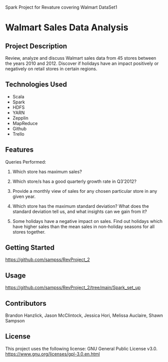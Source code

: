 
Spark Project for Revature covering Walmart DataSet1

# Walmart Sales Data Analysis

## Project Description

Review, analyze and discuss Walmart sales data from 45 stores between the years 2010 and 2012. Discover if holidays have an impact positively or negatively on retail stores in certain regions.

## Technologies Used

* Scala
* Spark 
* HDFS      
* YARN
* Zepplin   
* MapReduce 
* Github
* Trello      

## Features

Queries Performed:

1. Which store has maximum sales?

2. Which store/s has a good quarterly growth rate in Q3’2012?

3. Provide a monthly view of sales for any chosen particular store in any given year.

4. Which store has the maximum standard deviation?
   What does the standard deviation tell us, and what insights can we gain from it?
   
5. Some holidays have a negative impact on sales.
   Find out holidays which have higher sales than the mean sales in non-holiday seasons for all stores together.

## Getting Started

https://github.com/sampss/RevProject_2

## Usage

https://github.com/sampss/RevProject_2/tree/main/Spark_set_up

## Contributors

Brandon Hanzlick,
Jason McClintock,
Jessica Hori,
Melissa Auclaire,
Shawn Sampson

## License

This project uses the following license: GNU General Public License v3.0. https://www.gnu.org/licenses/gpl-3.0.en.html

